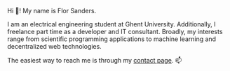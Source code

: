 Hi 👋! My name is Flor Sanders.

I am an electrical engineering student at Ghent University. 
Additionally, I freelance part time as a developer and IT consultant.
Broadly, my interests range from scientific programming applications to machine learning and decentralized web technologies.

The easiest way to reach me is through my [contact page](https://florsanders.be/contact). 📫

<!---
FlorSanders/FlorSanders is a ✨ special ✨ repository because its `README.md` (this file) appears on your GitHub profile.
You can click the Preview link to take a look at your changes.
--->
